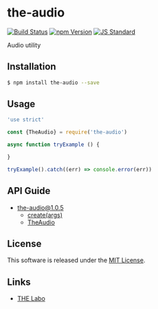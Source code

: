 the-audio
==========

<!---
This file is generated by the-tmpl. Do not update manually.
--->

<!-- Badge Start -->
<a name="badges"></a>

[![Build Status][bd_travis_shield_url]][bd_travis_url]
[![npm Version][bd_npm_shield_url]][bd_npm_url]
[![JS Standard][bd_standard_shield_url]][bd_standard_url]

[bd_repo_url]: https://github.com/the-labo/the-audio
[bd_travis_url]: http://travis-ci.org/the-labo/the-audio
[bd_travis_shield_url]: http://img.shields.io/travis/the-labo/the-audio.svg?style=flat
[bd_travis_com_url]: http://travis-ci.com/the-labo/the-audio
[bd_travis_com_shield_url]: https://api.travis-ci.com/the-labo/the-audio.svg?token=
[bd_license_url]: https://github.com/the-labo/the-audio/blob/master/LICENSE
[bd_npm_url]: http://www.npmjs.org/package/the-audio
[bd_npm_shield_url]: http://img.shields.io/npm/v/the-audio.svg?style=flat
[bd_standard_url]: http://standardjs.com/
[bd_standard_shield_url]: https://img.shields.io/badge/code%20style-standard-brightgreen.svg

<!-- Badge End -->


<!-- Description Start -->
<a name="description"></a>

Audio utility

<!-- Description End -->


<!-- Overview Start -->
<a name="overview"></a>



<!-- Overview End -->


<!-- Sections Start -->
<a name="sections"></a>

<!-- Section from "doc/guides/01.Installation.md.hbs" Start -->

<a name="section-doc-guides-01-installation-md"></a>

Installation
-----

```bash
$ npm install the-audio --save
```


<!-- Section from "doc/guides/01.Installation.md.hbs" End -->

<!-- Section from "doc/guides/02.Usage.md.hbs" Start -->

<a name="section-doc-guides-02-usage-md"></a>

Usage
---------

```javascript
'use strict'

const {TheAudio} = require('the-audio')

async function tryExample () {

}

tryExample().catch((err) => console.error(err))

```


<!-- Section from "doc/guides/02.Usage.md.hbs" End -->

<!-- Section from "doc/guides/10.API Guide.md.hbs" Start -->

<a name="section-doc-guides-10-a-p-i-guide-md"></a>

API Guide
-----

+ [the-audio@1.0.5](./doc/api/api.md)
  + [create(args)](./doc/api/api.md#the-audio-function-create)
  + [TheAudio](./doc/api/api.md#the-audio-class)


<!-- Section from "doc/guides/10.API Guide.md.hbs" End -->


<!-- Sections Start -->


<!-- LICENSE Start -->
<a name="license"></a>

License
-------
This software is released under the [MIT License](https://github.com/the-labo/the-audio/blob/master/LICENSE).

<!-- LICENSE End -->


<!-- Links Start -->
<a name="links"></a>

Links
------

+ [THE Labo][t_h_e_labo_url]

[t_h_e_labo_url]: https://github.com/the-labo

<!-- Links End -->
